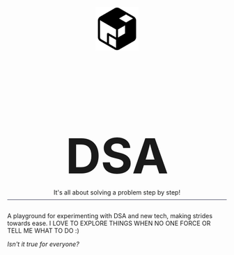 <div align='center'>
  <img
    src='./repo-identity.png'
    height='100px'
    width='100px'
    style="margin-bottom: 1em"/>
  <h1 style="border: none; margin-bottom: 0; font-size: 8em;">DSA</h1>
  <div style="margin-bottom: 2em; padding: .5rem; border-bottom: 1px solid #373956;">
    It's all about solving a problem step by step!
  </div>
</div>

A playground for experimenting with DSA and new tech, making strides towards ease. I LOVE TO EXPLORE THINGS WHEN NO ONE FORCE OR TELL ME WHAT TO DO :)

_Isn't it true for everyone?_
